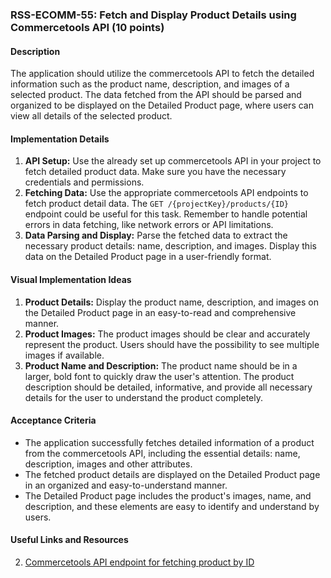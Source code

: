 ### RSS-ECOMM-55: Fetch and Display Product Details using Commercetools API (10 points)

#### Description
The application should utilize the commercetools API to fetch the detailed information such as the product name, description, and images of a selected product. The data fetched from the API should be parsed and organized to be displayed on the Detailed Product page, where users can view all details of the selected product.

#### Implementation Details
1. **API Setup:** Use the already set up commercetools API in your project to fetch detailed product data. Make sure you have the necessary credentials and permissions.
2. **Fetching Data:** Use the appropriate commercetools API endpoints to fetch product detail data. The `GET /{projectKey}/products/{ID}` endpoint could be useful for this task. Remember to handle potential errors in data fetching, like network errors or API limitations.
3. **Data Parsing and Display:** Parse the fetched data to extract the necessary product details: name, description, and images. Display this data on the Detailed Product page in a user-friendly format.

#### Visual Implementation Ideas
1. **Product Details:** Display the product name, description, and images on the Detailed Product page in an easy-to-read and comprehensive manner.
2. **Product Images:** The product images should be clear and accurately represent the product. Users should have the possibility to see multiple images if available.
3. **Product Name and Description:** The product name should be in a larger, bold font to quickly draw the user's attention. The product description should be detailed, informative, and provide all necessary details for the user to understand the product completely.

#### Acceptance Criteria
- The application successfully fetches detailed information of a product from the commercetools API, including the essential details: name, description, images and other attributes.
- The fetched product details are displayed on the Detailed Product page in an organized and easy-to-understand manner.
- The Detailed Product page includes the product's images, name, and description, and these elements are easy to identify and understand by users.

#### Useful Links and Resources
2. [Commercetools API endpoint for fetching product by ID](https://docs.commercetools.com/api/projects/products#get-product-by-id)
